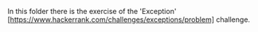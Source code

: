 In this folder there is the exercise of the 'Exception' [https://www.hackerrank.com/challenges/exceptions/problem] challenge.
